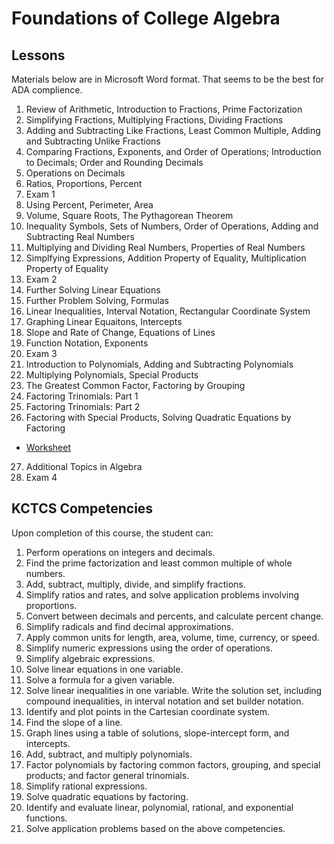 # Foundations of College Algebra

## Lessons
Materials below are in Microsoft Word format.
That seems to be the best for ADA complience.

1. Review of Arithmetic, Introduction to Fractions, Prime Factorization
2. Simplifying Fractions, Multiplying Fractions, Dividing Fractions
3. Adding and Subtracting Like Fractions, Least Common Multiple, Adding and Subtracting Unlike Fractions
4. Comparing Fractions, Exponents, and Order of Operations; Introduction to Decimals; Order and Rounding Decimals
5. Operations on Decimals
6. Ratios, Proportions, Percent
7. Exam 1
8. Using Percent, Perimeter, Area
9. Volume, Square Roots, The Pythagorean Theorem
10. Inequality Symbols, Sets of Numbers, Order of Operations, Adding and Subtracting Real Numbers
11. Multiplying and Dividing Real Numbers, Properties of Real Numbers
12. Simplfying Expressions, Addition Property of Equality, Multiplication Property of Equality
13. Exam 2
14. Further Solving Linear Equations
15. Further Problem Solving, Formulas
16. Linear Inequalities, Interval Notation, Rectangular Coordinate System
17. Graphing Linear Equaitons, Intercepts
18. Slope and Rate of Change, Equations of Lines
19. Function Notation, Exponents
20. Exam 3
21. Introduction to Polynomials, Adding and Subtracting Polynomials
22. Multiplying Polynomials, Special Products
23. The Greatest Common Factor, Factoring by Grouping
24. Factoring Trinomials: Part 1
25. Factoring Trinomials: Part 2
26. Factoring with Special Products, Solving Quadratic Equations by Factoring
- [Worksheet](./MAT_061-26-Lesson_26.docx)
27. Additional Topics in Algebra
28. Exam 4

## KCTCS Competencies
Upon completion of this course, the student can:
1. Perform operations on integers and decimals.
2. Find the prime factorization and least common multiple of whole numbers.
3. Add, subtract, multiply, divide, and simplify fractions.
4. Simplify ratios and rates, and solve application problems involving proportions.
5. Convert between decimals and percents, and calculate percent change.
6. Simplify radicals and find decimal approximations.
7. Apply common units for length, area, volume, time, currency, or speed.
8. Simplify numeric expressions using the order of operations.
9. Simplify algebraic expressions.
10. Solve linear equations in one variable.
11. Solve a formula for a given variable.
12. Solve linear inequalities in one variable. Write the solution set, including compound inequalities, in interval notation and set builder notation.
13. Identify and plot points in the Cartesian coordinate system.
14. Find the slope of a line.
15. Graph lines using a table of solutions, slope-intercept form, and intercepts.
16. Add, subtract, and multiply polynomials.
17. Factor polynomials by factoring common factors, grouping, and special products; and factor general trinomials.
18. Simplify rational expressions.
19. Solve quadratic equations by factoring.
20. Identify and evaluate linear, polynomial, rational, and exponential functions.
21. Solve application problems based on the above competencies.
